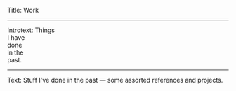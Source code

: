 Title: Work

----

Introtext: Things  
I have  
done  
in the  
past.

----

Text: Stuff I've done in the past — some assorted references and projects.
